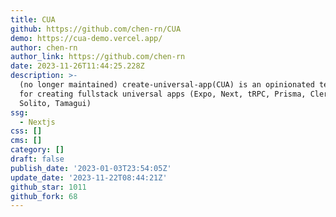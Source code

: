```yaml
---
title: CUA
github: https://github.com/chen-rn/CUA
demo: https://cua-demo.vercel.app/
author: chen-rn
author_link: https://github.com/chen-rn
date: 2023-11-26T11:44:25.228Z
description: >-
  (no longer maintained) create-universal-app(CUA) is an opinionated template
  for creating fullstack universal apps (Expo, Next, tRPC, Prisma, Clerk,
  Solito, Tamagui)
ssg:
  - Nextjs
css: []
cms: []
category: []
draft: false
publish_date: '2023-01-03T23:54:05Z'
update_date: '2023-11-22T08:44:21Z'
github_star: 1011
github_fork: 68
---
```

